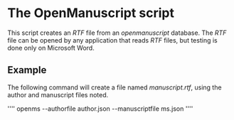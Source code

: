 # The OpenManuscript script

This script creates an *RTF* file from an *openmanuscript* database. The *RTF*
file can be opened by any application that reads *RTF* files, but testing is
done only on Microsoft Word.

## Example

The following command will create a file named *manuscript.rtf*, using the
author and manuscript files noted.

''''
    openms --authorfile author.json --manuscriptfile ms.json
''''


